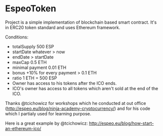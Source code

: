 # EspeoToken

Project is a simple implementation of blockchain based smart contract. It's in ERC20 token standard and uses Ethereum framework.

Conditions:
* totalSupply 500 ESP
* startDate whatever > now
* endDate > startDate
* maxCap 0.5 ETH
* minimal payment 0.01 ETH
* bonus +10% for every payment > 0.1 ETH
* ratio 1 ETH = 500 ESP
* Owner has access to his tokens after the ICO ends. 
* ICO's owner has access to all tokens which aren't sold at the end of the ICO.


Thanks @tcichowicz for workshops which he conducted at out office (http://espeo.eu/blog/ninja-academy-cryptocurrency/) and for his code which I partialy used for learning purpose.

Here is a great example by @tcichowicz:
http://espeo.eu/blog/how-start-an-ethereum-ico/
